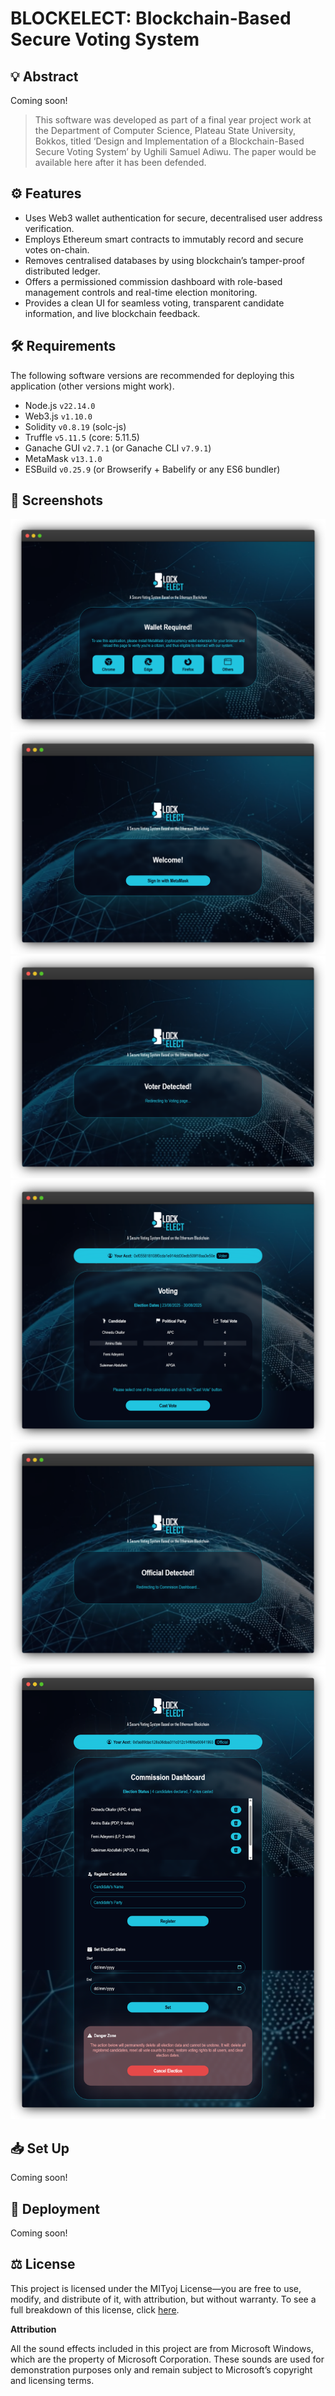 # BLOCKELECT: Blockchain-Based Secure Voting System

## 💡 Abstract

Coming soon!

> This software was developed as part of a final year project work at the Department of Computer Science, Plateau State University, Bokkos, titled ‘Design and Implementation of a Blockchain-Based Secure Voting System’ by Ughili Samuel Adiwu. The paper would be available here after it has been defended.

## ⚙️ Features

- Uses Web3 wallet authentication for secure, decentralised user address verification.
- Employs Ethereum smart contracts to immutably record and secure votes on-chain.
- Removes centralised databases by using blockchain’s tamper-proof distributed ledger.
- Offers a permissioned commission dashboard with role-based management controls and real-time election monitoring.
- Provides a clean UI for seamless voting, transparent candidate information, and live blockchain feedback.

## 🛠️ Requirements

The following software versions are recommended for deploying this application (other versions might work).

- Node.js `v22.14.0`
- Web3.js `v1.10.0`
- Solidity `v0.8.19` (solc-js)
- Truffle `v5.11.5` (core: 5.11.5)
- Ganache GUI `v2.7.1` (or Ganache CLI `v7.9.1`)
- MetaMask `v13.1.0`
- ESBuild `v0.25.9` (or Browserify + Babelify or any ES6 bundler)

## 📱 Screenshots

 ![No Wallet (Voting Page)](./views/wallet_required.png)
 ![Sign In (Voting Page)](./views/sign_in.png)
 ![Voter Detected (Electoral Commission Dashboard)](./views/voter_detected.png)
 ![Voting Page](./views/voting.png)
 ![Official Detected (Voting Page)](./views/official_detected.png)
 ![Electoral Commission Dashboard](./views/commission_dashboard.png)

## 📥 Set Up

Coming soon!

## 🚀 Deployment

Coming soon!

## ⚖️ License

This project is licensed under the MITyoj  License―you are free to use, modify, and distribute of it, with attribution, but without warranty. To see a full breakdown of this license, click [here](./LICENSE).

**Attribution**

All the sound effects included in this project are from Microsoft Windows, which are the property of Microsoft Corporation. These sounds are used for demonstration purposes only and remain subject to Microsoft’s copyright and licensing terms.
